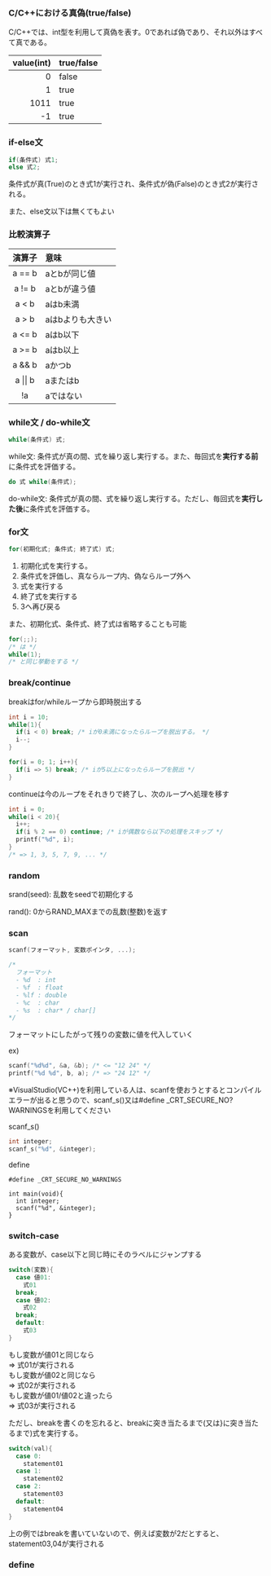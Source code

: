 ### C/C++における真偽(true/false)

C/C++では、int型を利用して真偽を表す。0であれば偽であり、それ以外はすべて真である。

| value(int) | true/false |
| ---: | :--- |
| 0 | false |
| 1 | true |
| 1011 | true |
| -1 | true |

### if-else文

```c
if(条件式) 式1;
else 式2;
```

条件式が真(True)のとき式1が実行され、条件式が偽(False)のとき式2が実行される。

また、else文以下は無くてもよい

### 比較演算子

| 演算子 | 意味 |
|:---:|:---|
| a == b | aとbが同じ値 |
| a != b | aとbが違う値 |
| a < b | aはb未満 |
| a > b | aはbよりも大きい |
| a <= b | aはb以下 |
| a >= b | aはb以上 |
| a && b | aかつb |
| a \|\| b | aまたはb |
| !a | aではない |

### while文 / do-while文

```c
while(条件式) 式;
```

while文: 条件式が真の間、式を繰り返し実行する。また、毎回式を**実行する前**に条件式を評価する。

```c
do 式 while(条件式);
```

do-while文: 条件式が真の間、式を繰り返し実行する。ただし、毎回式を**実行した後**に条件式を評価する。

### for文

```c
for(初期化式; 条件式; 終了式) 式;
```

1. 初期化式を実行する。
2. 条件式を評価し、真ならループ内、偽ならループ外へ
3. 式を実行する
4. 終了式を実行する
5. 3へ再び戻る

また、初期化式、条件式、終了式は省略することも可能

```c
for(;;);
/* は */
while(1);
/* と同じ挙動をする */
```

### break/continue

breakはfor/whileループから即時脱出する

```c
int i = 10;
while(1){
  if(i < 0) break; /* iが0未満になったらループを脱出する。 */
  i--;
}

for(i = 0; 1; i++){
  if(i => 5) break; /* iが5以上になったらループを脱出 */
}
```

continueは今のループをそれきりで終了し、次のループへ処理を移す

```c
int i = 0;
while(i < 20){
  i++;
  if(i % 2 == 0) continue; /* iが偶数なら以下の処理をスキップ */
  printf("%d", i);
}
/* => 1, 3, 5, 7, 9, ... */
```

### random

srand(seed): 乱数をseedで初期化する

rand(): 0からRAND_MAXまでの乱数(整数)を返す

### scan

```c
scanf(フォーマット, 変数ポインタ, ...);

/*
  フォーマット
  - %d  : int
  - %f  : float
  - %lf : double
  - %c  : char
  - %s  : char* / char[]
*/
```

フォーマットにしたがって残りの変数に値を代入していく

ex)
```c
scanf("%d%d", &a, &b); /* <= "12 24" */
printf("%d %d", b, a); /* => "24 12" */
```

※VisualStudio(VC++)を利用している人は、scanfを使おうとするとコンパイルエラーが出ると思うので、scanf_s()又は#define _CRT_SECURE_NO?WARNINGSを利用してください

scanf_s()
```c
int integer;
scanf_s("%d", &integer);
```

define
```
#define _CRT_SECURE_NO_WARNINGS

int main(void){
  int integer;
  scanf("%d", &integer);
}
```

### switch-case

ある変数が、case以下と同じ時にそのラベルにジャンプする

```c
switch(変数){
  case 値01:
    式01
  break;
  case 値02:
    式02
  break;
  default:
    式03
}
```

もし変数が値01と同じなら<br>
=> 式01が実行される<br>
もし変数が値02と同じなら<br>
=> 式02が実行される<br>
もし変数が値01/値02と違ったら<br>
=> 式03が実行される

ただし、breakを書くのを忘れると、breakに突き当たるまで(又は}に突き当たるまで)式を実行する。

```c
switch(val){
  case 0:
    statement01
  case 1:
    statement02
  case 2:
    statement03
  default:
    statement04
}
```

上の例ではbreakを書いていないので、例えば変数が2だとすると、statement03,04が実行される

### define


